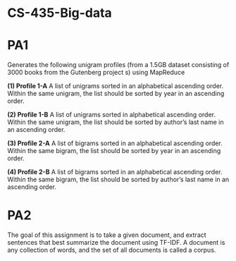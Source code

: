 # CS-435-Big-data

# PA1
Generates the following unigram profiles (from a 1.5GB dataset consisting of 3000
books from the Gutenberg project s) using MapReduce

**(1) Profile 1-A**
A list of unigrams sorted in an alphabetical ascending order. Within the same unigram, the list should
be sorted by year in an ascending order.

**(2) Profile 1-B**
A list of unigrams sorted in alphabetical ascending order. Within the same unigram, the list should
be sorted by author’s last name in an ascending order.

**(3) Profile 2-A**
A list of bigrams sorted in an alphabetical ascending order. Within the same bigram, the list should
be sorted by year in an ascending order.

**(4) Profile 2-B**
A list of bigrams sorted in an alphabetical ascending order. Within the same bigram, the list should
be sorted by author’s last name in an ascending order. 

# PA2
The goal of this assignment is to take a given document, and extract sentences that best summarize the
document using TF-IDF. A document is any collection of words, and the set of all documents is called a corpus. 
